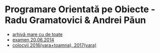 # Programare Orientată pe Obiecte - Radu Gramatovici & Andrei Păun

- [arhivă mare cu de toate](https://www.dropbox.com/sh/g55adjmyniam6yl/AAA4qQBEego9nSTm1stAKevla?dl=0)
- [examen 20.06.2014](https://www.dropbox.com/s/oi998db6q2bnbzq/Examen%20POO%2020.06.2014.zip?dl=0)
- [colocvii 2016(vara+toamna), 2017(vara)](https://drive.google.com/drive/u/0/folders/0Bx7Xl3-g3yZ-NUJwTWNoLUsxMXc)
